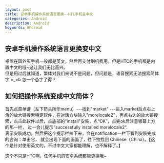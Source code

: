```yaml
---
layout: post
title: 安卓手机操作系统语言更换--HTC手机变中文
categories: Android
description: Android
keywords: Android
---
```

## 安卓手机操作系统语言更换变中文

相信在国外买手机一般都是英文，然后再支付刷机费用。但是HTC的手机都是内置中文的哦~这让我们无比高兴。  
但是用过后就知道，繁体对我们来说不是问题，但问题是，语音搜索无法搜索简体字  =_=b  怎一个怂字了得？
  
## 如何把操作系统变成中文简体？  
首先点菜单键（左下箭头所示menu）---找到"market" ---进入market后点右上角的放大镜搜索特定软件，在对话方块输入"morelocale2"，再点右边的放大镜搜索，点击此软件以后，点底部的"install"安裝，点“OK”，点完ok后注意银幕上方的那一栏， 过一会儿提示"successfully installed morelocale2".  
表示安裝成功。然后把这个提示栏拉下来，会在notification一栏下看到安裝完成的咨询：单击它， 就会出现下面的画面了，往下拉找到 Chinese（China）。【这个是针对使用英文的，不过中文大家都能理解，也不解释了。】  

这个不只是HTC啊，任何手机的安卓系统都能更换哦~